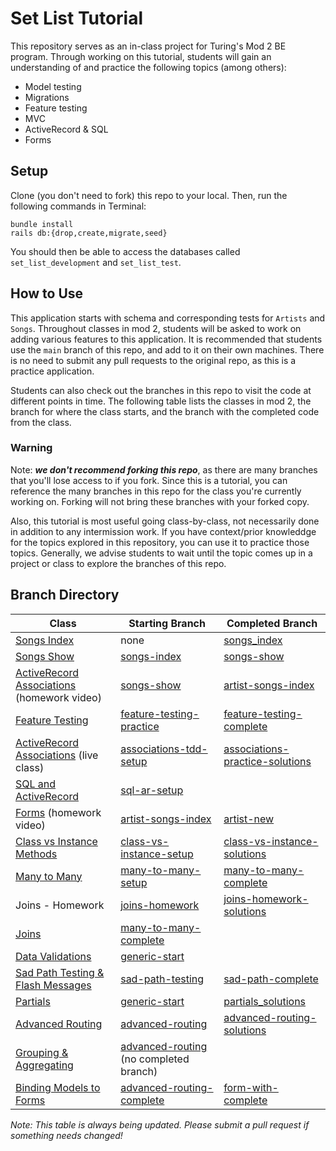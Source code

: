 # Set List Tutorial


This repository serves as an in-class project for Turing's Mod 2 BE program. Through working on this tutorial, students will gain an understanding of and practice the following topics (among others): 
* Model testing
* Migrations
* Feature testing
* MVC
* ActiveRecord & SQL
* Forms

## Setup

Clone (you don't need to fork) this repo to your local. Then, run the following commands in Terminal: 
```
bundle install
rails db:{drop,create,migrate,seed}
```

You should then be able to access the databases called `set_list_development` and `set_list_test`. 

## How to Use
This application starts with schema and corresponding tests for `Artists` and `Songs`. Throughout classes in mod 2, students will be asked to work on adding various features to this application. It is recommended that students use the `main` branch of this repo, and add to it on their own machines. There is no need to submit any pull requests to the original repo, as this is a practice application. 

Students can also check out the branches in this repo to visit the code at different points in time. The following table lists the classes in mod 2, the branch for where the class starts, and the branch with the completed code from the class.

### Warning
Note: ___we don't recommend **forking** this repo___, as there are many branches that you'll lose access to if you fork. Since this is a tutorial, you can reference the many branches in this repo for the class you're currently working on. Forking will not bring these branches with your forked copy. 

Also, this tutorial is most useful going class-by-class, not necessarily done in addition to any intermission work. If you have context/prior knowleddge for the topics explored in this repository, you can use it to practice those topics. Generally, we advise students to wait until the topic comes up in a project or class to explore the branches of this repo.


## Branch Directory

| Class | Starting Branch | Completed Branch |
|-------|------|------|
|[Songs Index](https://www.youtube.com/watch?v=At4fD_zkHJU) | none | [songs_index](https://github.com/turingschool-examples/set-list-7/tree/songs-index)|
| [Songs Show](https://www.youtube.com/watch?v=oZGZEJWt8qQ) | [songs-index](https://github.com/turingschool-examples/set-list-7/tree/songs-index) | [songs-show](https://github.com/turingschool-examples/set-list-7/tree/songs-show)|
| [ActiveRecord Associations](https://www.youtube.com/watch?v=oOFUnTPC_jU) (homework video) | [songs-show](https://github.com/turingschool-examples/set-list-7/tree/songs-show) | [artist-songs-index](https://github.com/turingschool-examples/set-list-7/tree/artist-songs-index) |
| [Feature Testing](https://backend.turing.edu/module2/lessons/feature_testing_2) | [feature-testing-practice](https://github.com/turingschool-examples/set-list-7/tree/feature-testing-practice)  | [feature-testing-complete](https://github.com/turingschool-examples/set-list-7/tree/feature-testing-complete)
| [ActiveRecord Associations](https://backend.turing.edu/module2/lessons/active_record_associations_tdd) (live class) | [associations-tdd-setup](https://github.com/turingschool-examples/set-list-7/tree/associations-tdd-setup) | [associations-practice-solutions](https://github.com/turingschool-examples/set-list-7/tree/associations-practice-solutions) |
| [SQL and ActiveRecord](https://backend.turing.edu/module2/lessons/sql_and_active_record) | [sql-ar-setup](https://github.com/turingschool-examples/set-list-7/tree/sql-ar-setup) |
| [Forms](https://www.youtube.com/watch?v=VNHriUP7zKE&list=PL1Y67f0xPzdMpqo5GG-P8oVd-OvkNMSAN&index=5) (homework video) | [artist-songs-index](https://github.com/turingschool-examples/set-list-7/tree/artist-songs-index) | [artist-new](https://github.com/turingschool-examples/set-list-7/tree/artist-new) |
| [Class vs Instance Methods](https://backend.turing.edu/module2/lessons/class_vs_instance_methods) | [class-vs-instance-setup](https://github.com/turingschool-examples/set-list-7/tree/class-vs-instance-setup) | [class-vs-instance-solutions](https://github.com/turingschool-examples/set-list-7/tree/class-vs-instance-solutions)
| [Many to Many](https://backend.turing.edu/module2/lessons/many_to_many) | [many-to-many-setup](https://github.com/turingschool-examples/set-list-7/tree/many-to-many-setup) | [many-to-many-complete](https://github.com/turingschool-examples/set-list-7/tree/many-to-many-complete)
| Joins - Homework | [joins-homework](https://github.com/turingschool-examples/set-list-7/tree/joins-homework) | [joins-homework-solutions](https://github.com/turingschool-examples/set-list-7/tree/joins-homework-solutions)
| [Joins](https://backend.turing.edu/module2/lessons/joins) | [many-to-many-complete](https://github.com/turingschool-examples/set-list-7/tree/many-to-many-complete) |
| [Data Validations](https://backend.turing.edu/module2/lessons/data_validation) | [generic-start](https://github.com/turingschool-examples/set-list-7/tree/generic-start) |
| [Sad Path Testing & Flash Messages](https://backend.turing.edu/module2/lessons/sad_path_and_flash) | [sad-path-testing](https://github.com/turingschool-examples/set-list-7/tree/sad-path-testing) | [sad-path-complete](https://github.com/turingschool-examples/set-list-7/tree/sad-path-complete)
| [Partials](https://backend.turing.edu/module2/lessons/partials) | [generic-start](https://github.com/turingschool-examples/set-list-7/tree/generic-start) | [partials_solutions](https://github.com/turingschool-examples/set-list-7/tree/partials-solutions)
| [Advanced Routing](https://backend.turing.edu/module2/lessons/rails_resources) | [advanced-routing](https://github.com/turingschool-examples/set-list-7/tree/advanced-routing) | [advanced-routing-solutions](https://github.com/turingschool-examples/set-list-7/tree/advanced-routing-solutions) |
| [Grouping & Aggregating](https://backend.turing.edu/module2/lessons/grouping_and_aggregating) | [advanced-routing](https://github.com/turingschool-examples/set-list-7/tree/advanced-routing-complete) (no completed branch) |
| [Binding Models to Forms](https://backend.turing.edu/module2/lessons/form_with) | [advanced-routing-complete](https://github.com/turingschool-examples/set-list-7/tree/advanced-routing-complete) | [form-with-complete](https://github.com/turingschool-examples/set-list-7/tree/form-with-complete)

_Note: This table is always being updated. Please submit a pull request if something needs changed!_
